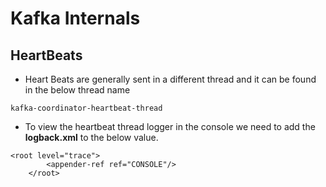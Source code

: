 # Kafka Internals

## HeartBeats
-   Heart Beats are generally sent in a different thread and it can be found in the below thread name
 
```aidl
kafka-coordinator-heartbeat-thread
```

-   To view the heartbeat thread logger in the console we need to add the **logback.xml** to the below value.

```aidl
<root level="trace">
        <appender-ref ref="CONSOLE"/>
    </root>

``` 